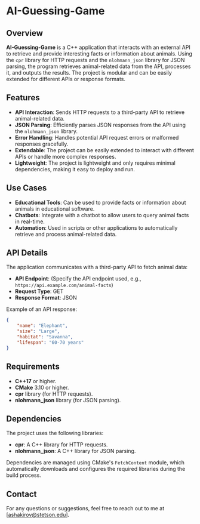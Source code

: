 # AI-Guessing-Game

## Overview
**AI-Guessing-Game** is a C++ application that interacts with an external API to retrieve and provide interesting facts or information about animals. Using the `cpr` library for HTTP requests and the `nlohmann_json` library for JSON parsing, the program retrieves animal-related data from the API, processes it, and outputs the results. The project is modular and can be easily extended for different APIs or response formats.

## Features
- **API Interaction**: Sends HTTP requests to a third-party API to retrieve animal-related data.
- **JSON Parsing**: Efficiently parses JSON responses from the API using the `nlohmann_json` library.
- **Error Handling**: Handles potential API request errors or malformed responses gracefully.
- **Extendable**: The project can be easily extended to interact with different APIs or handle more complex responses.
- **Lightweight**: The project is lightweight and only requires minimal dependencies, making it easy to deploy and run.

## Use Cases
- **Educational Tools**: Can be used to provide facts or information about animals in educational software.
- **Chatbots**: Integrate with a chatbot to allow users to query animal facts in real-time.
- **Automation**: Used in scripts or other applications to automatically retrieve and process animal-related data.

## API Details
The application communicates with a third-party API to fetch animal data:
- **API Endpoint**: (Specify the API endpoint used, e.g., `https://api.example.com/animal-facts`)
- **Request Type**: GET
- **Response Format**: JSON

Example of an API response:
```json
{
    "name": "Elephant",
    "size": "Large",
    "habitat": "Savanna",
    "lifespan": "60-70 years"
}
```
## Requirements
- **C++17** or higher.
- **CMake** 3.10 or higher.
- **cpr** library (for HTTP requests).
- **nlohmann_json** library (for JSON parsing).

## Dependencies
The project uses the following libraries:
- **cpr**: A C++ library for HTTP requests.
- **nlohmann_json**: A C++ library for JSON parsing.

Dependencies are managed using CMake's `FetchContent` module, which automatically downloads and configures the required libraries during the build process.

## Contact

For any questions or suggestions, feel free to reach out to me at [ashakirov@stetson.edu].
